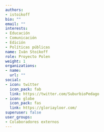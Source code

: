 ```yaml
---
authors:
- istoikoff
bio: ""
email: ""
interests:
- Educación
- Comunicación
- Edición
- Políticas públicas
name: Iván Stoikoff
role: Proyecto Polen
weight: 1
organizations:
- name: 
  url: ""
social:
- icon: twitter
  icon_pack: fab
  link: https://twitter.com/SuburbioPedago
- icon: globe
  icon_pack: fas
  link: https://gloriayloor.com/
superuser: false
user_groups:
- Colaboradores externos
---
```

